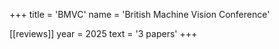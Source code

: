 +++
title = 'BMVC'
name = 'British Machine Vision Conference'

[[reviews]]
year = 2025
text = '3 papers'
+++